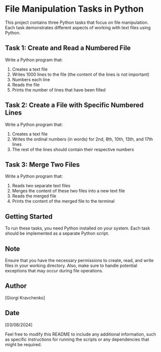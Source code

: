 # File Manipulation Tasks in Python

This project contains three Python tasks that focus on file manipulation. Each task demonstrates different aspects of working with text files using Python.

## Task 1: Create and Read a Numbered File

Write a Python program that:
1. Creates a text file
2. Writes 1000 lines to the file (the content of the lines is not important)
3. Numbers each line
4. Reads the file
5. Prints the number of lines that have been filled

## Task 2: Create a File with Specific Numbered Lines

Write a Python program that:
1. Creates a text file
2. Writes the ordinal numbers (in words) for 2nd, 8th, 10th, 13th, and 17th lines
3. The rest of the lines should contain their respective numbers

## Task 3: Merge Two Files

Write a Python program that:
1. Reads two separate text files
2. Merges the content of these two files into a new text file
3. Reads the merged file
4. Prints the content of the merged file to the terminal

## Getting Started

To run these tasks, you need Python installed on your system. Each task should be implemented as a separate Python script.

## Note

Ensure that you have the necessary permissions to create, read, and write files in your working directory. Also, make sure to handle potential exceptions that may occur during file operations.

## Author

[Giorgi Kravchenko]

## Date

[03/08/2024]

Feel free to modify this README to include any additional information, such as specific instructions for running the scripts or any dependencies that might be required.